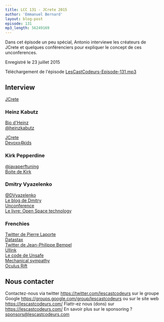 ```yaml
---
title: LCC 131 - JCrete 2015
author: 'Emmanuel Bernard'
layout: blog-post
episode: 131
mp3_length: 56249169
---
```

Dans cet épisode un peu spécial, Antonio interviewe les créateurs de JCrete et quelques conférenciers pour expliquer le concept de ces unconferences.

Enregistré le 23 juillet 2015

Téléchargement de l'épisode [LesCastCodeurs-Episode-131.mp3](http://traffic.libsyn.com/lescastcodeurs/LesCastCodeurs-Episode-131.mp3)

## Interview

[JCrete](http://www.jcrete.org)  

### Heinz Kabutz

[Bio d'Heinz](http://www.javaspecialists.eu/contact.jsp)  
[@heinzkabutz](https://twitter.com/heinzkabutz)  

[JCrete](http://www.jcrete.org)  
[Devoxx4kids](http://www.devoxx4kids.org)  

### Kirk Pepperdine

[@javaperftuning](https://twitter.com/javaperftuning)  
[Boite de Kirk](http://www.kodewerk.com)  

### Dmitry Vyazelenko

[@DVyazelenko](https://twitter.com/DVyazelenko)  
[Le blog de Dmitry](http://vyazelenko.com)  
[Unconference](https://en.wikipedia.org/wiki/Unconference)  
[Le livre: Open Space technology](http://www.amazon.co.uk/Open-Space-Technology-Users-Guide/dp/1576754766?tag=duckduckgo-osx-uk-21)  

### Frenchies

[Twitter de Pierre Laporte](https://twitter.com/pingtimeout)  
[Datastax](http://www.datastax.com)  
[Twitter de Jean-Philippe Bempel](https://twitter.com/jpbempel)  
[Ullink](http://www.ullink.com)  
[Le code de Unsafe](http://grepcode.com/file/repository.grepcode.com/java/root/jdk/openjdk/6-b14/sun/misc/Unsafe.java)  
[Mechanical sympathy](http://mechanical-sympathy.blogspot.fr)  
[Oculus Rift](https://en.wikipedia.org/wiki/Oculus_Rift)  

## Nous contacter

Contactez-nous via twitter <https://twitter.com/lescastcodeurs>
sur le groupe Google <https://groups.google.com/group/lescastcodeurs>
ou sur le site web <https://lescastcodeurs.com/>
Flattr-ez nous (dons) sur <https://lescastcodeurs.com/>
En savoir plus sur le sponsoring ? [sponsors@lescastcodeurs.com](mailto:sponsors@lescastcodeurs.com)
